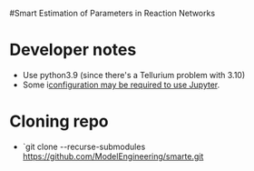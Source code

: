 #Smart Estimation of Parameters in Reaction Networks

# Developer notes
* Use python3.9 (since there's a Tellurium problem with 3.10)
* Some i[configuration may be required to use Jupyter](https://stackoverflow.com/questions/67679019/jupyter-lab-not-opening-on-ubuntu).

# Cloning repo
* `git clone --recurse-submodules https://github.com/ModelEngineering/smarte.git
